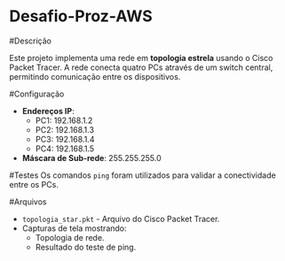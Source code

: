 # Desafio-Proz-AWS

#Descrição

Este projeto implementa uma rede em **topologia estrela** usando o Cisco Packet Tracer. A rede conecta quatro PCs através de um switch central, permitindo comunicação entre os dispositivos.

 #Configuração
- **Endereços IP**:
  - PC1: 192.168.1.2
  - PC2: 192.168.1.3
  - PC3: 192.168.1.4
  - PC4: 192.168.1.5
- **Máscara de Sub-rede**: 255.255.255.0

#Testes
Os comandos `ping` foram utilizados para validar a conectividade entre os PCs.

#Arquivos
- `topologia_star.pkt` - Arquivo do Cisco Packet Tracer.
- Capturas de tela mostrando:
  - Topologia de rede.
  - Resultado do teste de ping.

